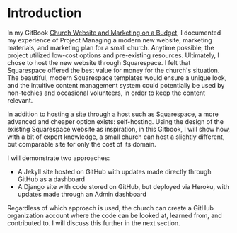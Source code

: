 # Introduction

In my GitBook [Church Website and Marketing on a Budget](http://katherinemichel.gitbooks.io/church-website-and-marketing-on-a-budget/details), I documented my experience of Project Managing a modern new website, marketing materials, and marketing plan for a small church. Anytime possible, the project utilized low-cost options and pre-existing resources. Ultimately, I chose to host the new website through Squarespace. I felt that Squarespace offered the best value for money for the church's situation. The beautiful, modern Squarespace templates would ensure a unique look, and the intuitive content management system could potentially be used by non-techies and occasional volunteers, in order to keep the content relevant.

In addition to hosting a site through a host such as Squarespace, a more advanced and cheaper option exists: self-hosting. Using the design of the existing Squarespace website as inspiration, in this Gitbook, I will show how, with a bit of expert knowledge, a small church can host a slightly different, but comparable site for only the cost of its domain. 

I will demonstrate two approaches:
* A Jekyll site hosted on GitHub with updates made directly through GitHub as a dashboard
* A Django site with code stored on GitHub, but deployed via Heroku, with updates made through an Admin dashboard

Regardless of which approach is used, the church can create a GitHub organization account where the code can be looked at, learned from, and contributed to. I will discuss this further in the next section. 








